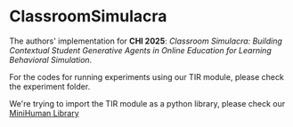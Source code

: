 # ClassroomSimulacra
The authors' implementation for **CHI 2025**: *Classroom Simulacra: Building Contextual Student Generative Agents in Online Education for Learning Behavioral Simulation*.

For the codes for running experiments using our TIR module, please check the experiment folder.

We're trying to import the TIR module as a python library, please check our [MiniHuman Library](https://github.com/songlinxu/MiniHuman-Toolkit/tree/main/minihuman/application/education/knowledge_tracing/RKT)
